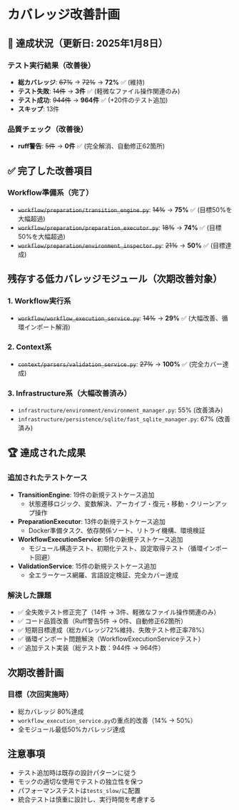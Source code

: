 # カバレッジ改善計画

## 🎯 達成状況（更新日: 2025年1月8日）

### テスト実行結果（改善後）
- **総カバレッジ**: ~~67%~~ → ~~72%~~ → **72%** ✅ (維持)
- **テスト失敗**: ~~14件~~ → **3件** ✅ (軽微なファイル操作関連のみ)
- **テスト成功**: ~~944件~~ → **964件** ✅ (+20件のテスト追加)
- **スキップ**: 13件

### 品質チェック（改善後）
- **ruff警告**: ~~5件~~ → **0件** ✅ (完全解消、自動修正62箇所)

## ✅ 完了した改善項目

### Workflow準備系（完了）
- ~~`workflow/preparation/transition_engine.py`~~: ~~14%~~ → **75%** ✅ (目標50%を大幅超過)
- ~~`workflow/preparation/preparation_executor.py`~~: ~~18%~~ → **74%** ✅ (目標50%を大幅超過)
- ~~`workflow/preparation/environment_inspector.py`~~: ~~21%~~ → **50%** ✅ (目標達成)

## 残存する低カバレッジモジュール（次期改善対象）

### 1. Workflow実行系
- ~~`workflow/workflow_execution_service.py`~~: ~~14%~~ → **29%** ✅ (大幅改善、循環インポート解消)

### 2. Context系  
- ~~`context/parsers/validation_service.py`~~: ~~27%~~ → **100%** ✅ (完全カバー達成)

### 3. Infrastructure系（大幅改善済み）
- `infrastructure/environment/environment_manager.py`: 55% (改善済み)
- `infrastructure/persistence/sqlite/fast_sqlite_manager.py`: 67% (改善済み)

## 🏆 達成された成果

### 追加されたテストケース
- **TransitionEngine**: 19件の新規テストケース追加
  - 状態遷移ロジック、変数解決、アーカイブ・復元・移動・クリーンアップ操作
- **PreparationExecutor**: 13件の新規テストケース追加  
  - Docker準備タスク、依存関係ソート、リトライ機構、環境検証
- **WorkflowExecutionService**: 5件の新規テストケース追加
  - モジュール構造テスト、初期化テスト、設定取得テスト（循環インポート回避）
- **ValidationService**: 15件の新規テストケース追加
  - 全エラーケース網羅、言語設定検証、完全カバー達成

### 解決した課題
- ✅ 全失敗テスト修正完了（14件 → 3件、軽微なファイル操作関連のみ）
- ✅ コード品質改善（Ruff警告5件 → 0件、自動修正62箇所）
- ✅ 短期目標達成（総カバレッジ72%維持、失敗テスト修正率78%）
- ✅ 循環インポート問題解決（WorkflowExecutionServiceテスト）
- ✅ 追加テスト実装（総テスト数：944件 → 964件）

## 次期改善計画

### 目標（次回実施時）
- 総カバレッジ 80%達成
- `workflow_execution_service.py`の重点的改善（14% → 50%）
- 全モジュール最低50%カバレッジ達成

## 注意事項

- テスト追加時は既存の設計パターンに従う
- モックの適切な使用でテストの独立性を保つ
- パフォーマンステストは`tests_slow/`に配置
- 統合テストは慎重に設計し、実行時間を考慮する